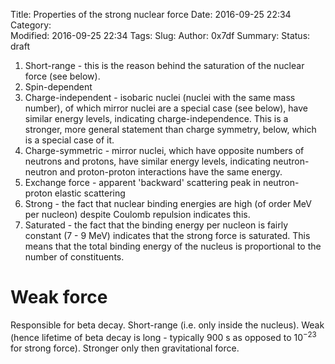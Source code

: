 Title: Properties of the strong nuclear force
Date: 2016-09-25 22:34
Category:  
Modified: 2016-09-25 22:34
Tags: 
Slug: 
Author: 0x7df
Summary: 
Status: draft

1. Short-range - this is the reason behind the saturation of the nuclear force
(see below).
2. Spin-dependent
3. Charge-independent - isobaric nuclei (nuclei with the same mass number), of
which mirror nuclei are a special case (see below), have similar energy levels,
indicating charge-independence. This is a stronger, more general statement than
charge symmetry, below, which is a special case of it.
4. Charge-symmetric - mirror nuclei, which have opposite numbers of neutrons
and protons, have similar energy levels, indicating neutron-neutron and
proton-proton interactions have the same energy.
5. Exchange force - apparent 'backward' scattering peak in neutron-proton
elastic scattering
6. Strong - the fact that nuclear binding energies are high (of order MeV per
nucleon) despite Coulomb repulsion indicates this.
7. Saturated - the fact that the binding energy per nucleon is fairly constant
(7 - 9 MeV) indicates that the strong force is saturated. This means that the
total binding energy of the nucleus is proportional to the number of
constituents.

# Weak force

Responsible for beta decay. Short-range (i.e. only inside the nucleus).
Weak (hence lifetime of beta decay is long - typically 900 s as opposed to
$10^{-23}$ for strong force). Stronger only then gravitational force.
